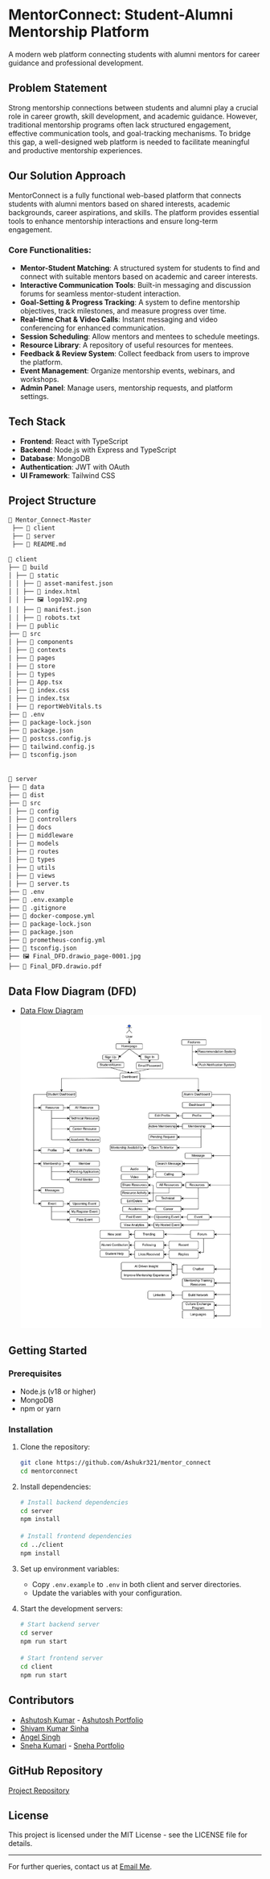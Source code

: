 # MentorConnect: Student-Alumni Mentorship Platform

A modern web platform connecting students with alumni mentors for career guidance and professional development.

## Problem Statement

Strong mentorship connections between students and alumni play a crucial role in career growth, skill development, and academic guidance. However, traditional mentorship programs often lack structured engagement, effective communication tools, and goal-tracking mechanisms. To bridge this gap, a well-designed web platform is needed to facilitate meaningful and productive mentorship experiences.

## Our Solution Approach

MentorConnect is a fully functional web-based platform that connects students with alumni mentors based on shared interests, academic backgrounds, career aspirations, and skills. The platform provides essential tools to enhance mentorship interactions and ensure long-term engagement.

### Core Functionalities:

- **Mentor-Student Matching**: A structured system for students to find and connect with suitable mentors based on academic and career interests.
- **Interactive Communication Tools**: Built-in messaging and discussion forums for seamless mentor-student interaction.
- **Goal-Setting & Progress Tracking**: A system to define mentorship objectives, track milestones, and measure progress over time.
- **Real-time Chat & Video Calls**: Instant messaging and video conferencing for enhanced communication.
- **Session Scheduling**: Allow mentors and mentees to schedule meetings.
- **Resource Library**: A repository of useful resources for mentees.
- **Feedback & Review System**: Collect feedback from users to improve the platform.
- **Event Management**: Organize mentorship events, webinars, and workshops.
- **Admin Panel**: Manage users, mentorship requests, and platform settings.

## Tech Stack

- **Frontend**: React with TypeScript
- **Backend**: Node.js with Express and TypeScript
- **Database**: MongoDB
- **Authentication**: JWT with OAuth
- **UI Framework**: Tailwind CSS

## Project Structure

```
📂 Mentor_Connect-Master  
 ├── 📂 client  
 ├── 📂 server  
 ├── 📄 README.md
```
```
📂 client
├── 📂 build
│ ├── 📂 static
│ │ ├── 📄 asset-manifest.json
│ │ ├── 📄 index.html
│ │ ├── 🖼️ logo192.png
│ │ ├── 📄 manifest.json
│ │ ├── 📄 robots.txt
│ ├── 📂 public
├── 📂 src
│ ├── 📂 components
│ ├── 📂 contexts
│ ├── 📂 pages
│ ├── 📂 store
│ ├── 📂 types
│ ├── 📄 App.tsx
│ ├── 📄 index.css
│ ├── 📄 index.tsx
│ ├── 📄 reportWebVitals.ts
├── 📄 .env
├── 📄 package-lock.json
├── 📄 package.json
├── 📄 postcss.config.js
├── 📄 tailwind.config.js
├── 📄 tsconfig.json


📂 server
├── 📂 data
├── 📂 dist
├── 📂 src
│ ├── 📂 config
│ ├── 📂 controllers
│ ├── 📂 docs
│ ├── 📂 middleware
│ ├── 📂 models
│ ├── 📂 routes
│ ├── 📂 types
│ ├── 📂 utils
│ ├── 📂 views
│ ├── 📄 server.ts
├── 📄 .env
├── 📄 .env.example
├── 📄 .gitignore
├── 📄 docker-compose.yml
├── 📄 package-lock.json
├── 📄 package.json
├── 📄 prometheus-config.yml
├── 📄 tsconfig.json
├── 🖼️ Final_DFD.drawio_page-0001.jpg
├── 📄 Final_DFD.drawio.pdf
```

## Data Flow Diagram (DFD)

- [Data Flow Diagram](./Final_DFD.drawio_page-0001.jpg)
![](./Final_DFD.drawio_page-0001.jpg)

## Getting Started
### Prerequisites

- Node.js (v18 or higher)
- MongoDB
- npm or yarn

### Installation

1. Clone the repository:
   ```bash
   git clone https://github.com/Ashukr321/mentor_connect
   cd mentorconnect
   ```

2. Install dependencies:
   ```bash
   # Install backend dependencies
   cd server
   npm install

   # Install frontend dependencies
   cd ../client
   npm install
   ```

3. Set up environment variables:
   - Copy `.env.example` to `.env` in both client and server directories.
   - Update the variables with your configuration.

4. Start the development servers:
   ```bash
   # Start backend server
   cd server
   npm run start

   # Start frontend server
   cd client
   npm run start
   ```

## Contributors

- [Ashutosh Kumar](https://www.linkedin.com/in/ashukr321/) - [Ashutosh Portfolio](https://www.devashu.tech/)
- [Shivam Kumar Sinha](https://www.linkedin.com/in/shivam-kumar-sinha-55aa9b273/)
- [Angel Singh](https://www.linkedin.com/in/angel3002/)
- [Sneha Kumari](https://www.linkedin.com/in/sneha-kumari-ss/) - [Sneha Portfolio](https://sneha108.vercel.app/)

## GitHub Repository

[Project Repository](https://github.com/your-repository/mentorconnect)

## License

This project is licensed under the MIT License - see the LICENSE file for details.

---



For further queries, contact us at [Email Me](mailto:angelsingh2199@gmail.com).

